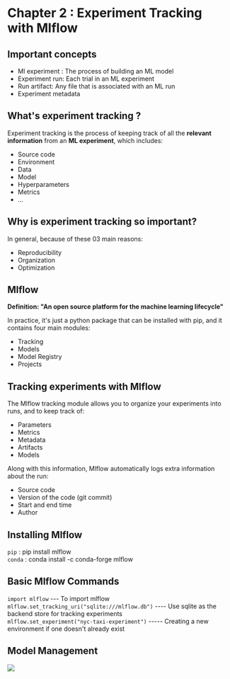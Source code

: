 # Chapter 2 : Experiment Tracking with Mlflow 

## Important concepts

 - Ml experiment : The process of building an ML model
 - Experiment run: Each trial in an ML experiment
 - Run artifact: Any file that is associated with an ML run
 - Experiment metadata

## What's experiment tracking ?

Experiment tracking is the process of keeping track of all the **relevant information** from an **ML experiment**, which includes: 

- Source code
- Environment
- Data
- Model
- Hyperparameters
- Metrics
- ...

## Why is experiment tracking so important?

In general, because of these 03 main reasons: 

- Reproducibility
- Organization
- Optimization

## Mlflow

**Definition: "An open source platform for the machine learning lifecycle"**

In practice, it's just a python package that can be installed with pip, and it contains four main modules: 

- Tracking
- Models
- Model Registry
- Projects

## Tracking experiments with Mlflow

The Mlflow tracking module allows you to organize your experiments into runs, and to keep track of: 

- Parameters
- Metrics
- Metadata
- Artifacts
- Models

Along with this information, Mlflow automatically logs extra information about the run: 

- Source code
- Version of the code (git commit)
- Start and end time
- Author

## Installing Mlflow 

`pip` : pip install mlflow <br>
`conda` : conda install -c conda-forge mlflow

## Basic Mlflow Commands 

`import mlflow` --- To import mlflow <br>
`mlflow.set_tracking_uri("sqlite:///mlflow.db")` ---- Use sqlite as the backend store for tracking experiments <br>
`mlflow.set_experiment("nyc-taxi-experiment")` ----- Creating a new environment if one doesn't already exist  <br>

## Model Management

<img src = "solution/imgs/Experiment-tracking.webp">

